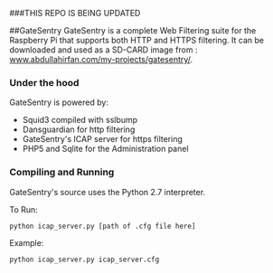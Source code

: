 ###THIS REPO IS BEING UPDATED

##GateSentry
GateSentry is a complete Web Filtering suite for the Raspberry Pi that supports both HTTP and HTTPS filtering. It can be downloaded and used as a SD-CARD image from : www.abdullahirfan.com/my-projects/gatesentry/.

### Under the hood
GateSentry is powered by:
* Squid3 compiled with sslbump
* Dansguardian for http filtering 
* GateSentry's ICAP server for https filtering
* PHP5 and Sqlite for the Administration panel

### Compiling and Running
GateSentry's source uses the Python 2.7 interpreter.

To Run:

`python icap_server.py [path of .cfg file here]`

Example:

`python icap_server.py icap_server.cfg`



